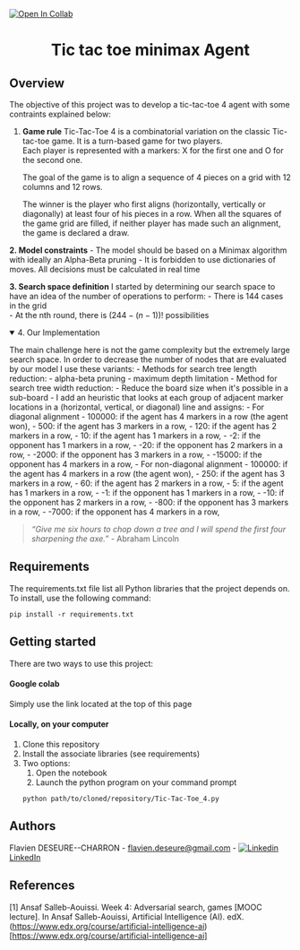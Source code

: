 [![Open In Collab](https://colab.research.google.com/assets/colab-badge.svg)](https://colab.research.google.com/drive/1ZUXPiV1-kVUIWXV1NPzytN4CJtumsSHE?usp=sharing)

<p align="center">
    <h1 align="center">Tic tac toe minimax Agent</h3>
</p>

## Overview
The objective of this project was to develop a tic-tac-toe 4 agent with some contraints explained below:

1. **Game rule**
    Tic-Tac-Toe 4 is a combinatorial variation on the classic Tic-tac-toe game. It is a turn-based game for two players.   
    Each player is represented with a markers: X for the first one and O for the second one.  
      
    The goal of the game is to align a sequence of 4 pieces on a grid with 12 columns and 12 rows.  
      
    The winner is the player who first aligns (horizontally, vertically or diagonally) at least four of his pieces in a row. When all the squares of the game grid are filled, if neither player has made such an alignment, the game is declared a draw.   
 
**2. Model constraints**
    - The model should be based on a Minimax algorithm with ideally an Alpha-Beta pruning
    - It is forbidden to use dictionaries of moves. All decisions must be calculated in real time

**3. Search space definition**
    I started by determining our search space to have an idea of the number of operations to perform:
    - There is 144 cases in the grid  
    - At the nth round, there is $(244-(n-1))!$ possibilities

<details open="open">
  <summary>4. Our Implementation</summary>
  <p>
    The main challenge here is not the game complexity but the extremely large search space. In order to decrease the number of nodes that are evaluated by our model I use these variants:
    - Methods for search tree length reduction:
        - alpha-beta pruning
        - maximum depth limitation
    - Method for search tree width reduction:
        - Reduce the board size when it's possible in a sub-board
    - I add an heuristic that looks at each group of adjacent marker locations in a (horizontal, vertical, or diagonal) line and assigns:
        - For diagonal alignment
            - 100000: if the agent has 4 markers in a row (the agent won),
            - 500: if the agent has 3 markers in a row,
            - 120: if the agent has 2 markers in a row,
            - 10: if the agent has 1 markers in a row,
            - -2: if the opponent has 1 markers in a row,
            - -20: if the opponent has 2 markers in a row,
            - -2000: if the opponent has 3 markers in a row,
            - -15000: if the opponent has 4 markers in a row,
        - For non-diagonal alignment
            - 100000: if the agent has 4 markers in a row (the agent won),
            - 250: if the agent has 3 markers in a row,
            - 60: if the agent has 2 markers in a row,
            - 5: if the agent has 1 markers in a row,
            - -1: if the opponent has 1 markers in a row,
            - -10: if the opponent has 2 markers in a row,
            - -800: if the opponent has 3 markers in a row,
            - -7000: if the opponent has 4 markers in a row,    
  </p>
</details>


> *“Give me six hours to chop down a tree and I will spend the first four sharpening the axe.”* - Abraham Lincoln

## Requirements
The requirements.txt file list all Python libraries that the project depends on.  
To install, use the following command:

```
pip install -r requirements.txt
```

## Getting started
There are two ways to use this project:
#### Google colab 
Simply use the link located at the top of this page  
#### Locally, on your computer  
1. Clone this repository  
2. Install the associate libraries (see requirements)
3. Two options:
    1. Open the notebook
    2. Launch the python program on your command prompt
    ```
    python path/to/cloned/repository/Tic-Tac-Toe_4.py
    ```

## Authors
Flavien DESEURE--CHARRON - flavien.deseure@gmail.com - [![Linkedin](https://i.stack.imgur.com/gVE0j.png) LinkedIn](https://www.linkedin.com/in/flavien-deseure--charron/)


## References
[1] Ansaf Salleb-Aouissi. Week 4: Adversarial search, games [MOOC lecture]. In Ansaf Salleb-Aouissi, Artificial Intelligence (AI). edX. (https://www.edx.org/course/artificial-intelligence-ai)[https://www.edx.org/course/artificial-intelligence-ai]